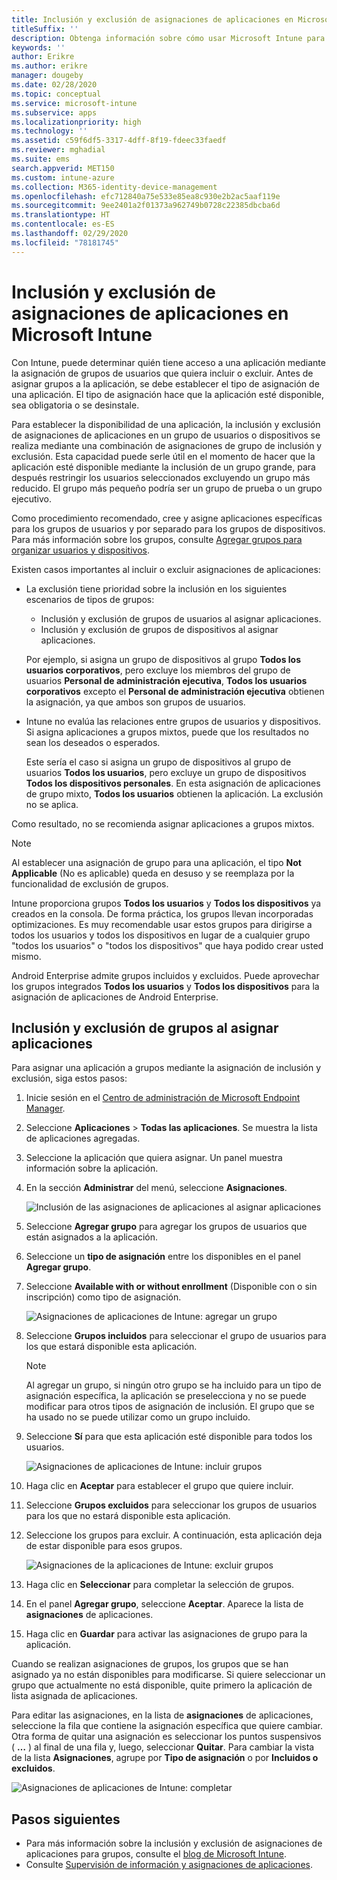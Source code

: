 ```yaml
---
title: Inclusión y exclusión de asignaciones de aplicaciones en Microsoft Intune
titleSuffix: ''
description: Obtenga información sobre cómo usar Microsoft Intune para incluir y excluir asignaciones de aplicaciones.
keywords: ''
author: Erikre
ms.author: erikre
manager: dougeby
ms.date: 02/28/2020
ms.topic: conceptual
ms.service: microsoft-intune
ms.subservice: apps
ms.localizationpriority: high
ms.technology: ''
ms.assetid: c59f6df5-3317-4dff-8f19-fdeec33faedf
ms.reviewer: mghadial
ms.suite: ems
search.appverid: MET150
ms.custom: intune-azure
ms.collection: M365-identity-device-management
ms.openlocfilehash: efc712840a75e533e85ea8c930e2b2ac5aaf119e
ms.sourcegitcommit: 9ee2401a2f01373a962749b0728c22385dbcba6d
ms.translationtype: HT
ms.contentlocale: es-ES
ms.lasthandoff: 02/29/2020
ms.locfileid: "78181745"
---
```

# <a name="include-and-exclude-app-assignments-in-microsoft-intune"></a>Inclusión y exclusión de asignaciones de aplicaciones en Microsoft Intune

Con Intune, puede determinar quién tiene acceso a una aplicación mediante la asignación de grupos de usuarios que quiera incluir o excluir. Antes de asignar grupos a la aplicación, se debe establecer el tipo de asignación de una aplicación. El tipo de asignación hace que la aplicación esté disponible, sea obligatoria o se desinstale. 

Para establecer la disponibilidad de una aplicación, la inclusión y exclusión de asignaciones de aplicaciones en un grupo de usuarios o dispositivos se realiza mediante una combinación de asignaciones de grupo de inclusión y exclusión. Esta capacidad puede serle útil en el momento de hacer que la aplicación esté disponible mediante la inclusión de un grupo grande, para después restringir los usuarios seleccionados excluyendo un grupo más reducido. El grupo más pequeño podría ser un grupo de prueba o un grupo ejecutivo. 

Como procedimiento recomendado, cree y asigne aplicaciones específicas para los grupos de usuarios y por separado para los grupos de dispositivos. Para más información sobre los grupos, consulte [Agregar grupos para organizar usuarios y dispositivos](~/fundamentals/groups-add.md).  

Existen casos importantes al incluir o excluir asignaciones de aplicaciones:

- La exclusión tiene prioridad sobre la inclusión en los siguientes escenarios de tipos de grupos:
    - Inclusión y exclusión de grupos de usuarios al asignar aplicaciones.
    - Inclusión y exclusión de grupos de dispositivos al asignar aplicaciones.

    Por ejemplo, si asigna un grupo de dispositivos al grupo **Todos los usuarios corporativos**, pero excluye los miembros del grupo de usuarios **Personal de administración ejecutiva**, **Todos los usuarios corporativos** excepto el **Personal de administración ejecutiva** obtienen la asignación, ya que ambos son grupos de usuarios.
- Intune no evalúa las relaciones entre grupos de usuarios y dispositivos. Si asigna aplicaciones a grupos mixtos, puede que los resultados no sean los deseados o esperados.

    Este sería el caso si asigna un grupo de dispositivos al grupo de usuarios **Todos los usuarios**, pero excluye un grupo de dispositivos **Todos los dispositivos personales**. En esta asignación de aplicaciones de grupo mixto, **Todos los usuarios** obtienen la aplicación. La exclusión no se aplica.

Como resultado, no se recomienda asignar aplicaciones a grupos mixtos.

> [!NOTE]
> Al establecer una asignación de grupo para una aplicación, el tipo **Not Applicable** (No es aplicable) queda en desuso y se reemplaza por la funcionalidad de exclusión de grupos. 
>
> Intune proporciona grupos **Todos los usuarios** y **Todos los dispositivos** ya creados en la consola. De forma práctica, los grupos llevan incorporadas optimizaciones. Es muy recomendable usar estos grupos para dirigirse a todos los usuarios y todos los dispositivos en lugar de a cualquier grupo "todos los usuarios" o "todos los dispositivos" que haya podido crear usted mismo.  
>
> Android Enterprise admite grupos incluidos y excluidos. Puede aprovechar los grupos integrados **Todos los usuarios** y **Todos los dispositivos** para la asignación de aplicaciones de Android Enterprise. 

## <a name="include-and-exclude-groups-when-assigning-apps"></a>Inclusión y exclusión de grupos al asignar aplicaciones 
Para asignar una aplicación a grupos mediante la asignación de inclusión y exclusión, siga estos pasos:
1. Inicie sesión en el [Centro de administración de Microsoft Endpoint Manager](https://go.microsoft.com/fwlink/?linkid=2109431).
2. Seleccione **Aplicaciones** > **Todas las aplicaciones**. Se muestra la lista de aplicaciones agregadas.
3. Seleccione la aplicación que quiera asignar. Un panel muestra información sobre la aplicación. 
4. En la sección **Administrar** del menú, seleccione **Asignaciones**. 

    ![Inclusión de las asignaciones de aplicaciones al asignar aplicaciones](./media/apps-inc-exl-assignments/apps-inc-exl-01.png)

5. Seleccione **Agregar grupo** para agregar los grupos de usuarios que están asignados a la aplicación. 
6. Seleccione un **tipo de asignación** entre los disponibles en el panel **Agregar grupo**.
7. Seleccione **Available with or without enrollment** (Disponible con o sin inscripción) como tipo de asignación.

    ![Asignaciones de aplicaciones de Intune: agregar un grupo](./media/apps-inc-exl-assignments/apps-inc-exl-02.png)
8. Seleccione **Grupos incluidos** para seleccionar el grupo de usuarios para los que estará disponible esta aplicación.

    > [!NOTE]
    > Al agregar un grupo, si ningún otro grupo se ha incluido para un tipo de asignación específica, la aplicación se preselecciona y no se puede modificar para otros tipos de asignación de inclusión. El grupo que se ha usado no se puede utilizar como un grupo incluido.

9. Seleccione **Sí** para que esta aplicación esté disponible para todos los usuarios.

    ![Asignaciones de aplicaciones de Intune: incluir grupos](./media/apps-inc-exl-assignments/apps-inc-exl-03.png)
10. Haga clic en **Aceptar** para establecer el grupo que quiere incluir.
11. Seleccione **Grupos excluidos** para seleccionar los grupos de usuarios para los que no estará disponible esta aplicación. 
12. Seleccione los grupos para excluir. A continuación, esta aplicación deja de estar disponible para esos grupos.

    ![Asignaciones de la aplicaciones de Intune: excluir grupos](./media/apps-inc-exl-assignments/apps-inc-exl-04.png)
13. Haga clic en **Seleccionar** para completar la selección de grupos.
14. En el panel **Agregar grupo**, seleccione **Aceptar**. Aparece la lista de **asignaciones** de aplicaciones.
15. Haga clic en **Guardar** para activar las asignaciones de grupo para la aplicación.

Cuando se realizan asignaciones de grupos, los grupos que se han asignado ya no están disponibles para modificarse. Si quiere seleccionar un grupo que actualmente no está disponible, quite primero la aplicación de lista asignada de aplicaciones. 

Para editar las asignaciones, en la lista de **asignaciones** de aplicaciones, seleccione la fila que contiene la asignación específica que quiere cambiar. Otra forma de quitar una asignación es seleccionar los puntos suspensivos ( **…** ) al final de una fila y, luego, seleccionar **Quitar**. Para cambiar la vista de la lista **Asignaciones**, agrupe por **Tipo de asignación** o por **Incluidos o excluidos**.

![Asignaciones de aplicaciones de Intune: completar](./media/apps-inc-exl-assignments/apps-inc-exl-05.png)

## <a name="next-steps"></a>Pasos siguientes

- Para más información sobre la inclusión y exclusión de asignaciones de aplicaciones para grupos, consulte el [blog de Microsoft Intune](https://aka.ms/new_app_assignment_process).
- Consulte [Supervisión de información y asignaciones de aplicaciones](apps-monitor.md).
